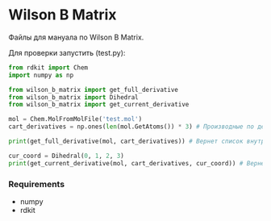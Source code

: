 # Wilson B Matrix

Файлы для мануала по Wilson B Matrix.

Для проверки запустить (test.py):

```python
from rdkit import Chem
import numpy as np

from wilson_b_matrix import get_full_derivative
from wilson_b_matrix import Dihedral
from wilson_b_matrix import get_current_derivative

mol = Chem.MolFromMolFile('test.mol')
cart_derivatives = np.ones(len(mol.GetAtoms()) * 3) # Производные по декартовым координатам

print(get_full_derivative(mol, cart_derivatives)) # Вернет список внутренних координат и список соответствующих им производных

cur_coord = Dihedral(0, 1, 2, 3)
print(get_current_derivative(mol, cart_derivatives, cur_coord)) # Вернет производную по двугранному углу 0-1-2-3
```

### Requirements
* numpy
* rdkit